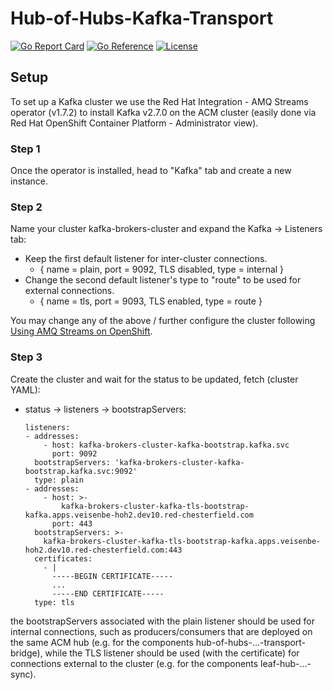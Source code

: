 [comment]: # ( Copyright Contributors to the Open Cluster Management project )

# Hub-of-Hubs-Kafka-Transport

[![Go Report Card](https://goreportcard.com/badge/github.com/open-cluster-management/hub-of-hubs-kafka-transport)](https://goreportcard.com/report/github.com/open-cluster-management/hub-of-hubs-kafka-transport)
[![Go Reference](https://pkg.go.dev/badge/github.com/open-cluster-management/hub-of-hubs-kafka-transport.svg)](https://pkg.go.dev/github.com/open-cluster-management/hub-of-hubs-kafka-transport)
[![License](https://img.shields.io/github/license/open-cluster-management/hub-of-hubs-kafka-transport)](/LICENSE)

## Setup
To set up a Kafka cluster we use the Red Hat Integration - AMQ Streams operator (v1.7.2) to install Kafka v2.7.0
on the ACM cluster (easily done via Red Hat OpenShift Container Platform - Administrator view).

### Step 1
Once the operator is installed, head to "Kafka" tab and create a new instance.

### Step 2
Name your cluster kafka-brokers-cluster and expand the Kafka -> Listeners tab:
* Keep the first default listener for inter-cluster connections.
  * { name = plain, port = 9092, TLS disabled, type = internal }
* Change the second default listener's type to "route" to be used for external connections.
  * { name = tls, port = 9093, TLS enabled, type = route }

You may change any of the above / further configure the cluster following 
[Using AMQ Streams on OpenShift](https://access.redhat.com/documentation/en-us/red_hat_amq/7.7/html-single/using_amq_streams_on_openshift/index).

### Step 3
Create the cluster and wait for the status to be updated, fetch (cluster YAML):
* status -> listeners -> bootstrapServers:
    ```
    listeners:
    - addresses:
        - host: kafka-brokers-cluster-kafka-bootstrap.kafka.svc
          port: 9092
      bootstrapServers: 'kafka-brokers-cluster-kafka-bootstrap.kafka.svc:9092'
      type: plain
    - addresses:
        - host: >-
            kafka-brokers-cluster-kafka-tls-bootstrap-kafka.apps.veisenbe-hoh2.dev10.red-chesterfield.com
          port: 443
      bootstrapServers: >-
        kafka-brokers-cluster-kafka-tls-bootstrap-kafka.apps.veisenbe-hoh2.dev10.red-chesterfield.com:443
      certificates:
        - |
          -----BEGIN CERTIFICATE-----
          ...
          -----END CERTIFICATE-----
      type: tls
    ```
  
the bootstrapServers associated with the plain listener should be used for internal connections, 
such as producers/consumers that are deployed on the same ACM hub (e.g. for the components hub-of-hubs-...-transport-bridge), 
while the TLS listener should be used (with the certificate) for connections external to the 
cluster (e.g. for the components leaf-hub-...-sync).
